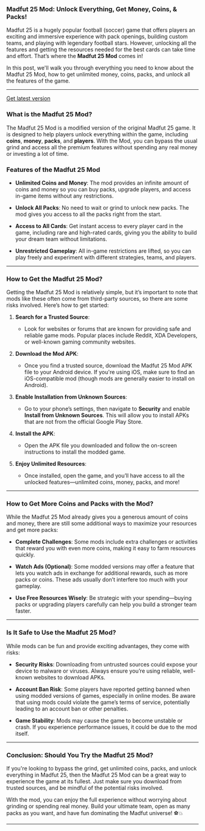 ### Madfut 25 Mod: Unlock Everything, Get Money, Coins, & Packs!

Madfut 25 is a hugely popular football (soccer) game that offers players an exciting and immersive experience with pack openings, building custom teams, and playing with legendary football stars. However, unlocking all the features and getting the resources needed for the best cards can take time and effort. That’s where the **Madfut 25 Mod** comes in!

In this post, we'll walk you through everything you need to know about the Madfut 25 Mod, how to get unlimited money, coins, packs, and unlock all the features of the game.

---
[Get latest version](https://madfutmod.quora.com/about)

### What is the Madfut 25 Mod?

The Madfut 25 Mod is a modified version of the original Madfut 25 game. It is designed to help players unlock everything within the game, including **coins**, **money**, **packs**, and **players**. With the Mod, you can bypass the usual grind and access all the premium features without spending any real money or investing a lot of time.

### Features of the Madfut 25 Mod

- **Unlimited Coins and Money**: The mod provides an infinite amount of coins and money so you can buy packs, upgrade players, and access in-game items without any restrictions.
  
- **Unlock All Packs**: No need to wait or grind to unlock new packs. The mod gives you access to all the packs right from the start.

- **Access to All Cards**: Get instant access to every player card in the game, including rare and high-rated cards, giving you the ability to build your dream team without limitations.

- **Unrestricted Gameplay**: All in-game restrictions are lifted, so you can play freely and experiment with different strategies, teams, and players.

---

### How to Get the Madfut 25 Mod?

Getting the Madfut 25 Mod is relatively simple, but it’s important to note that mods like these often come from third-party sources, so there are some risks involved. Here’s how to get started:

1. **Search for a Trusted Source**:
   - Look for websites or forums that are known for providing safe and reliable game mods. Popular places include Reddit, XDA Developers, or well-known gaming community websites.
   
2. **Download the Mod APK**:
   - Once you find a trusted source, download the Madfut 25 Mod APK file to your Android device. If you're using iOS, make sure to find an iOS-compatible mod (though mods are generally easier to install on Android).

3. **Enable Installation from Unknown Sources**:
   - Go to your phone’s settings, then navigate to **Security** and enable **Install from Unknown Sources**. This will allow you to install APKs that are not from the official Google Play Store.

4. **Install the APK**:
   - Open the APK file you downloaded and follow the on-screen instructions to install the modded game. 

5. **Enjoy Unlimited Resources**:
   - Once installed, open the game, and you’ll have access to all the unlocked features—unlimited coins, money, packs, and more!

---

### How to Get More Coins and Packs with the Mod?

While the Madfut 25 Mod already gives you a generous amount of coins and money, there are still some additional ways to maximize your resources and get more packs:

- **Complete Challenges**: Some mods include extra challenges or activities that reward you with even more coins, making it easy to farm resources quickly.

- **Watch Ads (Optional)**: Some modded versions may offer a feature that lets you watch ads in exchange for additional rewards, such as more packs or coins. These ads usually don’t interfere too much with your gameplay.

- **Use Free Resources Wisely**: Be strategic with your spending—buying packs or upgrading players carefully can help you build a stronger team faster.

---

### Is It Safe to Use the Madfut 25 Mod?

While mods can be fun and provide exciting advantages, they come with risks:

- **Security Risks**: Downloading from untrusted sources could expose your device to malware or viruses. Always ensure you’re using reliable, well-known websites to download APKs.
  
- **Account Ban Risk**: Some players have reported getting banned when using modded versions of games, especially in online modes. Be aware that using mods could violate the game’s terms of service, potentially leading to an account ban or other penalties.

- **Game Stability**: Mods may cause the game to become unstable or crash. If you experience performance issues, it could be due to the mod itself.

---

### Conclusion: Should You Try the Madfut 25 Mod?

If you're looking to bypass the grind, get unlimited coins, packs, and unlock everything in Madfut 25, then the Madfut 25 Mod can be a great way to experience the game at its fullest. Just make sure you download from trusted sources, and be mindful of the potential risks involved.

With the mod, you can enjoy the full experience without worrying about grinding or spending real money. Build your ultimate team, open as many packs as you want, and have fun dominating the Madfut universe! ⚽💥

---
